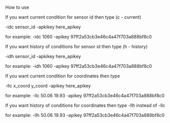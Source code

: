 How to use

If you want current condition for sensor id then type (c - current)

-idc sensor_id -apkikey here_apikey

for example: -idc 1060 -apikey 97ff2a53cb3e46c4a47f703a888bf8c0


If you want history of conditions for sensor id then type (h - history) 

-idh sensor_id -apkikey here_apikey

for example: -idh 1060 -apikey 97ff2a53cb3e46c4a47f703a888bf8c0


If you want current condition for coordinates then type

-llc x_coord y_coord -apikey here_apikey

for example: -llc 50.06 19.93 -apikey 97ff2a53cb3e46c4a47f703a888bf8c0


If you want history of conditions for coordinates then type -llh instead of -llc

for example: -llh 50.06 19.93 -apikey 97ff2a53cb3e46c4a47f703a888bf8c0


